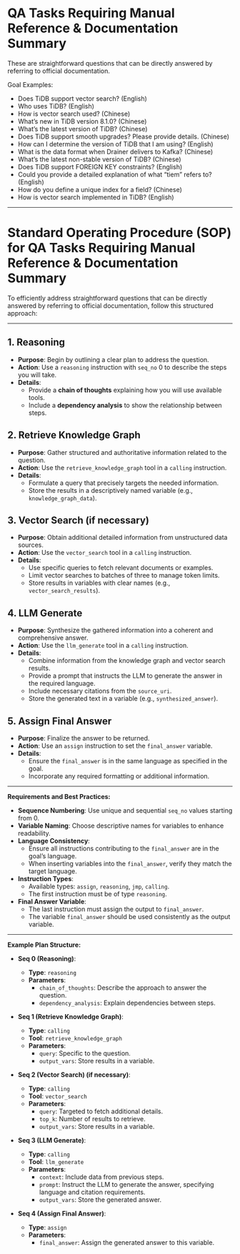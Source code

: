 # QA Tasks Requiring Manual Reference & Documentation Summary

These are straightforward questions that can be directly answered by referring to official documentation.

Goal Examples:
- Does TiDB support vector search? (English)
- Who uses TiDB? (English)
- How is vector search used? (Chinese)
- What’s new in TiDB version 8.1.0? (Chinese)
- What’s the latest version of TiDB? (Chinese)
- Does TiDB support smooth upgrades? Please provide details. (Chinese)
- How can I determine the version of TiDB that I am using? (English)
- What is the data format when Drainer delivers to Kafka? (Chinese)
- What’s the latest non-stable version of TiDB? (Chinese)
- Does TiDB support FOREIGN KEY constraints? (English)
- Could you provide a detailed explanation of what “tiem” refers to? (English)
- How do you define a unique index for a field? (Chinese)
- How is vector search implemented in TiDB? (English)

---

# Standard Operating Procedure (SOP) for QA Tasks Requiring Manual Reference & Documentation Summary

To efficiently address straightforward questions that can be directly answered by referring to official documentation, follow this structured approach:

---

## 1. Reasoning

- **Purpose**: Begin by outlining a clear plan to address the question.
- **Action**: Use a `reasoning` instruction with `seq_no` 0 to describe the steps you will take.
- **Details**:
  - Provide a **chain of thoughts** explaining how you will use available tools.
  - Include a **dependency analysis** to show the relationship between steps.

## 2. Retrieve Knowledge Graph

- **Purpose**: Gather structured and authoritative information related to the question.
- **Action**: Use the `retrieve_knowledge_graph` tool in a `calling` instruction.
- **Details**:
  - Formulate a query that precisely targets the needed information.
  - Store the results in a descriptively named variable (e.g., `knowledge_graph_data`).

## 3. Vector Search (if necessary)

- **Purpose**: Obtain additional detailed information from unstructured data sources.
- **Action**: Use the `vector_search` tool in a `calling` instruction.
- **Details**:
  - Use specific queries to fetch relevant documents or examples.
  - Limit vector searches to batches of three to manage token limits.
  - Store results in variables with clear names (e.g., `vector_search_results`).

## 4. LLM Generate

- **Purpose**: Synthesize the gathered information into a coherent and comprehensive answer.
- **Action**: Use the `llm_generate` tool in a `calling` instruction.
- **Details**:
  - Combine information from the knowledge graph and vector search results.
  - Provide a prompt that instructs the LLM to generate the answer in the required language.
  - Include necessary citations from the `source_uri`.
  - Store the generated text in a variable (e.g., `synthesized_answer`).

## 5. Assign Final Answer

- **Purpose**: Finalize the answer to be returned.
- **Action**: Use an `assign` instruction to set the `final_answer` variable.
- **Details**:
  - Ensure the `final_answer` is in the same language as specified in the goal.
  - Incorporate any required formatting or additional information.


---

**Requirements and Best Practices:**

- **Sequence Numbering**: Use unique and sequential `seq_no` values starting from 0.
- **Variable Naming**: Choose descriptive names for variables to enhance readability.
- **Language Consistency**:
  - Ensure all instructions contributing to the `final_answer` are in the goal’s language.
  - When inserting variables into the `final_answer`, verify they match the target language.
- **Instruction Types**:
  - Available types: `assign`, `reasoning`, `jmp`, `calling`.
  - The first instruction must be of type `reasoning`.
- **Final Answer Variable**:
  - The last instruction must assign the output to `final_answer`.
  - The variable `final_answer` should be used consistently as the output variable.

---

**Example Plan Structure:**

- **Seq 0 (Reasoning)**:
  - **Type**: `reasoning`
  - **Parameters**:
    - `chain_of_thoughts`: Describe the approach to answer the question.
    - `dependency_analysis`: Explain dependencies between steps.

- **Seq 1 (Retrieve Knowledge Graph)**:
  - **Type**: `calling`
  - **Tool**: `retrieve_knowledge_graph`
  - **Parameters**:
    - `query`: Specific to the question.
    - `output_vars`: Store results in a variable.

- **Seq 2 (Vector Search) (if necessary)**:
  - **Type**: `calling`
  - **Tool**: `vector_search`
  - **Parameters**:
    - `query`: Targeted to fetch additional details.
    - `top_k`: Number of results to retrieve.
    - `output_vars`: Store results in a variable.

- **Seq 3 (LLM Generate)**:
  - **Type**: `calling`
  - **Tool**: `llm_generate`
  - **Parameters**:
    - `context`: Include data from previous steps.
    - `prompt`: Instruct the LLM to generate the answer, specifying language and citation requirements.
    - `output_vars`: Store the generated answer.

- **Seq 4 (Assign Final Answer)**:
  - **Type**: `assign`
  - **Parameters**:
    - `final_answer`: Assign the generated answer to this variable.
